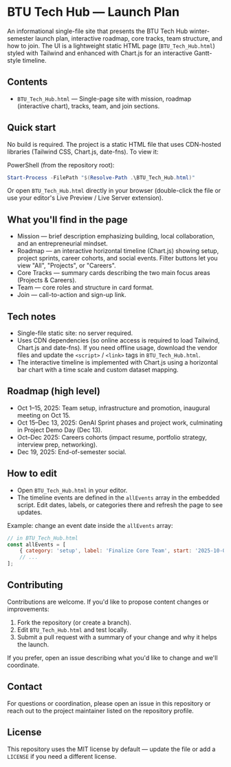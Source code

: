 
# BTU Tech Hub — Launch Plan

An informational single-file site that presents the BTU Tech Hub winter-semester launch plan, interactive roadmap, core tracks, team structure, and how to join. The UI is a lightweight static HTML page (`BTU_Tech_Hub.html`) styled with Tailwind and enhanced with Chart.js for an interactive Gantt-style timeline.

## Contents

- `BTU_Tech_Hub.html` — Single-page site with mission, roadmap (interactive chart), tracks, team, and join sections.

## Quick start

No build is required. The project is a static HTML file that uses CDN-hosted libraries (Tailwind CSS, Chart.js, date-fns). To view it:

PowerShell (from the repository root):

```powershell
Start-Process -FilePath "$(Resolve-Path .\BTU_Tech_Hub.html)"
```

Or open `BTU_Tech_Hub.html` directly in your browser (double-click the file or use your editor's Live Preview / Live Server extension).

## What you'll find in the page

- Mission — brief description emphasizing building, local collaboration, and an entrepreneurial mindset.
- Roadmap — an interactive horizontal timeline (Chart.js) showing setup, project sprints, career cohorts, and social events. Filter buttons let you view "All", "Projects", or "Careers".
- Core Tracks — summary cards describing the two main focus areas (Projects & Careers).
- Team — core roles and structure in card format.
- Join — call-to-action and sign-up link.

## Tech notes

- Single-file static site: no server required.
- Uses CDN dependencies (so online access is required to load Tailwind, Chart.js and date-fns). If you need offline usage, download the vendor files and update the `<script>` / `<link>` tags in `BTU_Tech_Hub.html`.
- The interactive timeline is implemented with Chart.js using a horizontal bar chart with a time scale and custom dataset mapping.

## Roadmap (high level)

- Oct 1–15, 2025: Team setup, infrastructure and promotion, inaugural meeting on Oct 15.
- Oct 15–Dec 13, 2025: GenAI Sprint phases and project work, culminating in Project Demo Day (Dec 13).
- Oct–Dec 2025: Careers cohorts (impact resume, portfolio strategy, interview prep, networking).
- Dec 19, 2025: End-of-semester social.

## How to edit

- Open `BTU_Tech_Hub.html` in your editor.
- The timeline events are defined in the `allEvents` array in the embedded script. Edit dates, labels, or categories there and refresh the page to see updates.

Example: change an event date inside the `allEvents` array:

```js
// in BTU_Tech_Hub.html
const allEvents = [
	{ category: 'setup', label: 'Finalize Core Team', start: '2025-10-01', end: '2025-10-04' },
	// ...
];
```

## Contributing

Contributions are welcome. If you'd like to propose content changes or improvements:

1. Fork the repository (or create a branch).
2. Edit `BTU_Tech_Hub.html` and test locally.
3. Submit a pull request with a summary of your change and why it helps the launch.

If you prefer, open an issue describing what you'd like to change and we'll coordinate.

## Contact

For questions or coordination, please open an issue in this repository or reach out to the project maintainer listed on the repository profile.

## License

This repository uses the MIT license by default — update the file or add a `LICENSE` if you need a different license.
